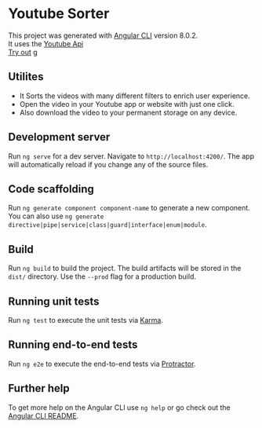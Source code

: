 # Youtube Sorter

This project was generated with [Angular CLI](https://github.com/angular/angular-cli) version 8.0.2. <br>
It uses the [Youtube Api](https://developers.google.com/youtube/v3/docs) <br>
[Try out](http://sort-yt.web.app) g


## Utilites

* It Sorts the videos with many different filters to enrich user experience.
* Open the video in your Youtube app or website with just one click.
* Also download the video to your permanent storage on any device.

## Development server

Run `ng serve` for a dev server. Navigate to `http://localhost:4200/`. The app will automatically reload if you change any of the source files.

## Code scaffolding

Run `ng generate component component-name` to generate a new component. You can also use `ng generate directive|pipe|service|class|guard|interface|enum|module`.

## Build

Run `ng build` to build the project. The build artifacts will be stored in the `dist/` directory. Use the `--prod` flag for a production build.

## Running unit tests

Run `ng test` to execute the unit tests via [Karma](https://karma-runner.github.io).

## Running end-to-end tests

Run `ng e2e` to execute the end-to-end tests via [Protractor](http://www.protractortest.org/).

## Further help

To get more help on the Angular CLI use `ng help` or go check out the [Angular CLI README](https://github.com/angular/angular-cli/blob/master/README.md).
